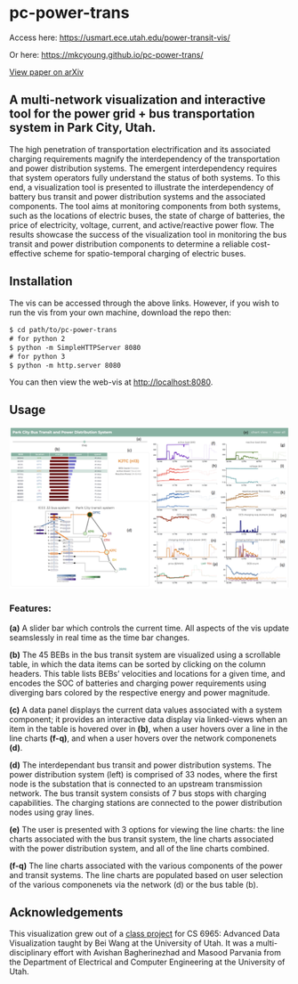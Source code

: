 # pc-power-trans

Access here: https://usmart.ece.utah.edu/power-transit-vis/

Or here: https://mkcyoung.github.io/pc-power-trans/ 

[View paper on arXiv](https://arxiv.org/abs/2011.10917)

## A multi-network visualization and interactive tool for the power grid + bus transportation system in Park City, Utah. 

The high penetration of transportation electrification and its associated charging requirements magnify the interdependency of the transportation and power distribution systems. The emergent interdependency requires that system operators fully understand the status of both systems. To this end, a visualization tool is presented to illustrate the interdependency of battery bus transit and power distribution systems and the associated components. The tool aims at monitoring components from both systems, such as the locations of electric buses, the state of charge of batteries, the price of electricity, voltage, current, and active/reactive power flow. The results showcase the success of the visualization tool in monitoring the bus transit and power distribution components to determine a reliable cost-effective scheme for spatio-temporal charging of electric buses.

## Installation

The vis can be accessed through the above links. However, if you wish to run the vis from your own machine, download the repo then:

    $ cd path/to/pc-power-trans
    # for python 2
    $ python -m SimpleHTTPServer 8080
    # for python 3
    $ python -m http.server 8080

You can then view the web-vis at [http://localhost:8080](http://localhost:8080).

## Usage

![](figs/vis-fig.png)

### Features:
**(a)** A slider bar which controls the current time. All aspects of the vis update seamslessly in real time as the time bar changes. 
  
**(b)** The 45 BEBs in the bus transit system are visualized using
a scrollable table, in which the data items can be sorted
by clicking on the column headers. This table
lists BEBs’ velocities and locations for a given time, and
encodes the SOC of batteries and charging power requirements
using diverging bars colored by the respective energy and
power magnitude.    
  
**(c)** A data panel displays the
current data values associated with a system component; it
provides an interactive data display via linked-views
when an item in the table is hovered over in **(b)**,
when a user hovers over a line in the line charts **(f-q)**, and when a user hovers over the network componenets **(d)**.   
  
**(d)** The interdependant bus transit and power distribution systems. The power distribution system (left) is comprised of 33 nodes, where the
first node is the substation that is connected to an upstream
transmission network. The bus transit system consists of 7 bus stops with charging capabilities. The charging stations are connected to the power distribution nodes using gray lines.  
  
**(e)** The user is presented with 3 options for viewing the line charts: the line charts associated with the bus transit system, the line charts associated with the power distribution system, and all of the line charts combined.  
  
**(f-q)** The line charts associated with the various components of the power and transit systems. The line charts are populated based on user selection of the various componenets via the network (d) or the bus table (b).  


## Acknowledgements

This visualization grew out of a [class project](https://github.com/mkcyoung/power-trans-network) for CS 6965: Advanced Data Visualization taught by Bei Wang at the University of Utah. It was a multi-disciplinary effort with Avishan Bagherinezhad and Masood Parvania from the Department of Electrical and Computer Engineering at the University of Utah.  

